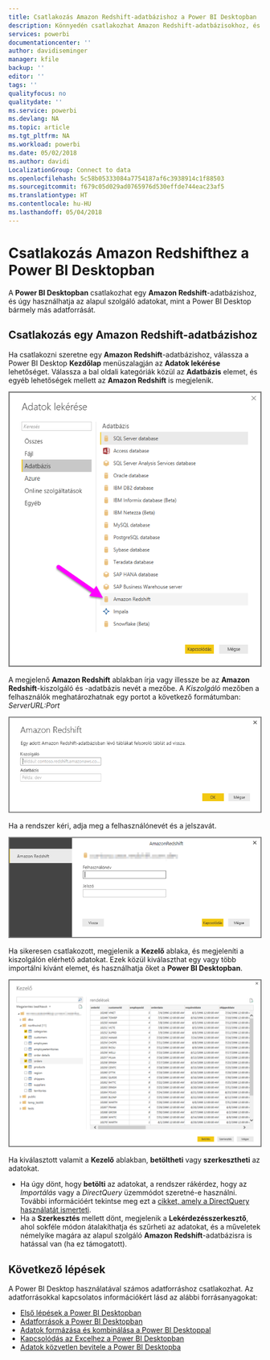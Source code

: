 ```yaml
---
title: Csatlakozás Amazon Redshift-adatbázishoz a Power BI Desktopban
description: Könnyedén csatlakozhat Amazon Redshift-adatbázisokhoz, és használhatja a bennük tárolt adatokat a Power BI Desktopban
services: powerbi
documentationcenter: ''
author: davidiseminger
manager: kfile
backup: ''
editor: ''
tags: ''
qualityfocus: no
qualitydate: ''
ms.service: powerbi
ms.devlang: NA
ms.topic: article
ms.tgt_pltfrm: NA
ms.workload: powerbi
ms.date: 05/02/2018
ms.author: davidi
LocalizationGroup: Connect to data
ms.openlocfilehash: 5c58b05333084a7754187af6c3938914c1f88503
ms.sourcegitcommit: f679c05d029ad0765976d530effde744eac23af5
ms.translationtype: HT
ms.contentlocale: hu-HU
ms.lasthandoff: 05/04/2018
---
```

# <a name="connect-to-amazon-redshift-in-power-bi-desktop"></a>Csatlakozás Amazon Redshifthez a Power BI Desktopban
A **Power BI Desktopban** csatlakozhat egy **Amazon Redshift**-adatbázishoz, és úgy használhatja az alapul szolgáló adatokat, mint a Power BI Desktop bármely más adatforrását.

## <a name="connect-to-an-amazon-redshift-database"></a>Csatlakozás egy Amazon Redshift-adatbázishoz
Ha csatlakozni szeretne egy **Amazon Redshift**-adatbázishoz, válassza a Power BI Desktop **Kezdőlap** menüszalagján az **Adatok lekérése** lehetőséget. Válassza a bal oldali kategóriák közül az **Adatbázis** elemet, és egyéb lehetőségek mellett az **Amazon Redshift** is megjelenik.

![](media/desktop-connect-redshift/connect_redshift_3.png)

A megjelenő **Amazon Redshift** ablakban írja vagy illessze be az **Amazon Redshift**-kiszolgáló és -adatbázis nevét a mezőbe. A *Kiszolgáló* mezőben a felhasználók meghatározhatnak egy portot a következő formátumban: *ServerURL:Port*

![](media/desktop-connect-redshift/connect_redshift_4.png)

Ha a rendszer kéri, adja meg a felhasználónevét és a jelszavát.

![](media/desktop-connect-redshift/connect_redshift_5.png)

Ha sikeresen csatlakozott, megjelenik a **Kezelő** ablaka, és megjeleníti a kiszolgálón elérhető adatokat. Ezek közül kiválaszthat egy vagy több importálni kívánt elemet, és használhatja őket a **Power BI Desktopban**.

![](media/desktop-connect-redshift/connect_redshift_6.png)

Ha kiválasztott valamit a **Kezelő** ablakban, **betöltheti** vagy **szerkesztheti** az adatokat.

* Ha úgy dönt, hogy **betölti** az adatokat, a rendszer rákérdez, hogy az *Importálás* vagy a *DirectQuery* üzemmódot szeretné-e használni. További információért tekintse meg ezt a [cikket, amely a DirectQuery használatát ismerteti](desktop-use-directquery.md).
* Ha a **Szerkesztés** mellett dönt, megjelenik a **Lekérdezésszerkesztő**, ahol sokféle módon átalakíthatja és szűrheti az adatokat, és a műveletek némelyike magára az alapul szolgáló **Amazon Redshift**-adatbázisra is hatással van (ha ez támogatott).

## <a name="next-steps"></a>Következő lépések
A Power BI Desktop használatával számos adatforráshoz csatlakozhat. Az adatforrásokkal kapcsolatos információkért lásd az alábbi forrásanyagokat:

* [Első lépések a Power BI Desktopban](desktop-getting-started.md)
* [Adatforrások a Power BI Desktopban](desktop-data-sources.md)
* [Adatok formázása és kombinálása a Power BI Desktoppal](desktop-shape-and-combine-data.md)
* [Kapcsolódás az Excelhez a Power BI Desktopban](desktop-connect-excel.md)   
* [Adatok közvetlen bevitele a Power BI Desktopba](desktop-enter-data-directly-into-desktop.md)   

